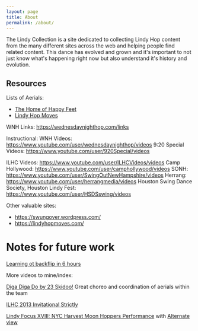 ```yaml
---
layout: page
title: About
permalink: /about/
---
```


The Lindy Collection is a site dedicated to collecting Lindy Hop content from the many different sites across the web and helping people find related content.
This dance has evolved and grown and it's important to not just know what's happening right now but also understand it's history and evolution.

## Resources

Lists of Aerials:

- [The Home of Happy Feet](https://thehomeofhappyfeet.com/swing-aerial-safety-running-a-swing-team-part-10/)
- [Lindy Hop Moves](http://lindyhopmoves.com/more-lindy-hop/aerials/)

WNH Links: https://wednesdaynighthop.com/links

Instructional:
WNH Videos: https://www.youtube.com/user/wednesdaynighthop/videos
9:20 Special Videos: https://www.youtube.com/user/920Special/videos

ILHC Videos: https://www.youtube.com/user/ILHCVideos/videos
Camp Hollywood: https://www.youtube.com/user/camphollywood/videos
SONH: https://www.youtube.com/user/SwingOutNewHampshire/videos
Herrang: https://www.youtube.com/user/herrangmedia/videos
Houston Swing Dance Society, Houston Lindy Fest: https://www.youtube.com/user/HSDSswing/videos




Other valuable sites:

- https://swungover.wordpress.com/
- https://lindyhopmoves.com/


# Notes for future work

[Learning ot backflip in 6 hours](https://youtu.be/VzhEiJUEQYc)



More videos to mine/index:

[Diga Diga Do by 23 Skidoo!](https://www.youtube.com/watch?v=iGf5dvPgAd4&feature=youtu.be)
Great choreo and coordination of aerials within the team


[ILHC 2013 Invitational Strictly](https://www.youtube.com/watch?v=v9xxeWRxSbA)


[Lindy Focus XVIII: NYC Harvest Moon Hoppers Performance](https://www.youtube.com/watch?v=Ka-xeeZVcjE) with [Alternate view](https://www.youtube.com/watch?v=P4Za0pUZKOA)
